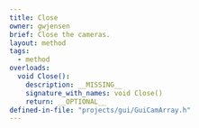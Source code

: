 ```yaml
---
title: Close
owner: gwjensen
brief: Close the cameras.
layout: method
tags:
  - method
overloads:
  void Close():
    description: __MISSING__
    signature_with_names: void Close()
    return: __OPTIONAL__
defined-in-file: "projects/gui/GuiCamArray.h"
---
```

